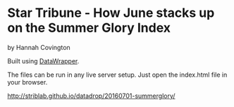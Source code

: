 Star Tribune - How June stacks up on the Summer Glory Index
================

by Hannah Covington

Built using [DataWrapper](https://github.com/datawrapper/datawrapper).

The files can be run in any live server setup. Just open the index.html file in your browser.

http://striblab.github.io/datadrop/20160701-summerglory/

